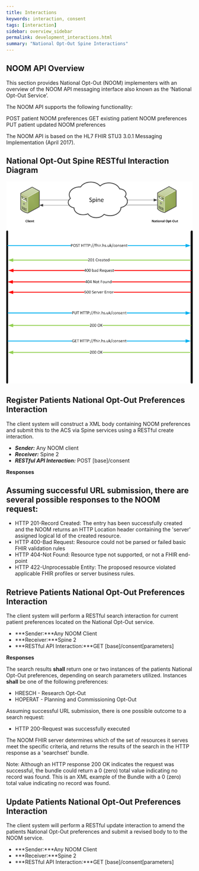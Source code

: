 ```yaml
---
title: Interactions
keywords: interaction, consent
tags: [interaction]
sidebar: overview_sidebar
permalink: development_interactions.html
summary: "National Opt-Out Spine Interactions"
---
```


## NOOM API Overview ##

This section provides National Opt-Out (NOOM) implementers with an overview of the NOOM API messaging interface also known as the ‘National Opt-Out Service’.

The NOOM API supports the following functionality:

POST patient NOOM preferences
GET existing patient NOOM preferences
PUT patient updated NOOM preferences

The NOOM API is based on the HL7 FHIR STU3 3.0.1 Messaging Implementation (April 2017).

## National Opt-Out Spine RESTful Interaction Diagram ##

<img src="images/NOOMInteractions.png">


## Register Patients National Opt-Out Preferences Interaction ##

The client system will construct a XML body containing NOOM preferences and submit this to the ACS via Spine services using a RESTful create interaction.

- ***Sender:*** Any NOOM client
- ***Receiver:*** Spine 2
- ***RESTful API Interaction:*** POST [base]/consent

**Responses**

Assuming successful URL submission, there are several possible responses to the NOOM request:
- 
- HTTP 201-Record Created: The entry has been successfully created and the NOOM returns an HTTP Location header containing the 'server' assigned logical Id of the created resource.
- HTTP 400-Bad Request: Resource could not be parsed or failed basic FHIR validation rules
- HTTP 404-Not Found: Resource type not supported, or not a FHIR end-point
- HTTP 422-Unprocessable Entity: The proposed resource violated applicable FHIR profiles or server business rules.

## Retrieve Patients National Opt-Out Preferences Interaction ##

The client system will perform a RESTful search interaction for current patient preferences located on the National Opt-Out service.

- ***Sender:***Any NOOM Client
- ***Receiver:***Spine 2
- ***RESTful API Interaction:***GET [base]/consent[parameters] 

**Responses**

The search results **shall** return one or two instances of the patients National Opt-Out preferences, depending on search parameters utilized. Instances **shall** be one of the following preferences:

- HRESCH - Research Opt-Out
- HOPERAT - Planning and Commissioning Opt-Out

Assuming successful URL submission, there is one possible outcome to a search request:

- HTTP 200-Request was successfully executed

The NOOM FHIR server determines which of the set of resources it serves meet the specific criteria, and returns the results of the search in the HTTP response as a 'searchset' bundle.

Note: Although an HTTP response 200 OK indicates the request was successful, the bundle could return a 0 (zero) total value indicating no record was found. This is an XML example of the Bundle with a 0 (zero) total value indicating no record was found.

## Update Patients National Opt-Out Preferences Interaction ##

The client system will perform a RESTful update interaction to amend the patients National Opt-Out preferences and submit a revised body to to the NOOM service.

- ***Sender:***Any NOOM Client
- ***Receiver:***Spine 2
- ***RESTful API Interaction:***GET [base]/consent[parameters] 
